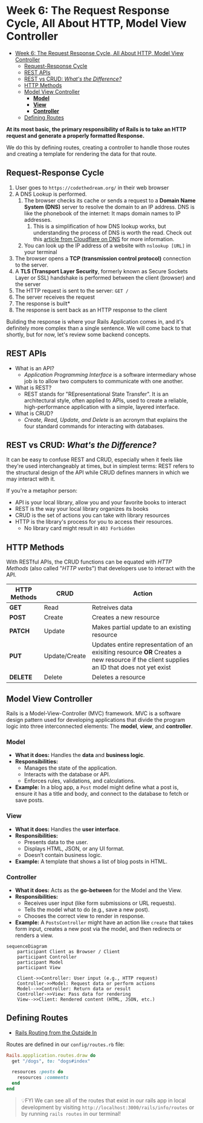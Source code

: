 # Week 6: The Request Response Cycle, All About HTTP, Model View Controller

- [Week 6: The Request Response Cycle, All About HTTP, Model View Controller](#week-6-the-request-response-cycle-all-about-http-model-view-controller)
  - [Request-Response Cycle](#request-response-cycle)
  - [REST APIs](#rest-apis)
  - [REST vs CRUD: _What's the Difference?_](#rest-vs-crudwhats-the-difference)
  - [HTTP Methods](#http-methods)
  - [Model View Controller](#model-view-controller)
    - [**Model**](#model)
    - [**View**](#view)
    - [**Controller**](#controller)
  - [Defining Routes](#defining-routes)

**At its most basic, the primary responsibility of Rails is to take an HTTP request and generate a properly formatted Response.**

We do this by defining routes, creating a controller to handle those routes and creating a template for rendering the data for that route.

## Request-Response Cycle

1. User goes to `https://codethedream.org/` in their web browser
2. A DNS Lookup is performed.
   1. The browser checks its cache or sends a request to a **Domain Name System (DNS)** server to resolve the domain to an IP address. DNS is like the phonebook of the internet: It maps domain names to IP addresses.
      1. This is a simplification of how DNS lookup works, but understanding the process of DNS is worth the read. Check out this [article from Cloudflare on DNS](https://www.cloudflare.com/learning/dns/what-is-dns/) for more information.
   2. You can look up the IP address of a website with `nslookup [URL]` in your terminal
3. The browser opens a **TCP (transmission control protocol)** connection to the server.
4. A **TLS (Transport Layer Security**, formerly known as Secure Sockets Layer or SSL) handshake is performed between the client (browser) and the server
5. The HTTP request is sent to the server: `GET /`
6. The server receives the request
7. The response is built*
8. The response is sent back as an HTTP response to the client

Building the response is where your Rails Application comes in, and it's definitely more complex than a single sentence. We will come back to that shortly, but for now, let's review some backend concepts.

## REST APIs

- What is an API?
  - _Application Programming Interface_ is a software intermediary whose job is to allow two computers to communicate with one another.
- What is REST?
  - REST stands for "REpresentational State Transfer". It is an architectural style, often applied to APIs, used to create a reliable, high-performance application with a simple, layered interface.
- What is CRUD?
  - _Create, Read, Update, and Delete_ is an acronym that explains the four standard commands for interacting with databases.

## REST vs CRUD: _What's the Difference?_

It can be easy to confuse REST and CRUD, especially when it feels like they're used interchangeably at times, but in simplest terms: REST refers to the structural design of the API while CRUD defines manners in which we may interact with it.

If you're a metaphor person:

- API is your local library, allow you and your favorite books to interact
- REST is the way your local library organizes its books
- CRUD is the set of actions you can take with library resources
- HTTP is the library's process for you to access their resources.
  - No library card might result in `403 Forbidden`

## HTTP Methods

With RESTful APIs, the CRUD functions can be equated with _HTTP Methods_ (also called "_HTTP verbs_") that developers use to interact with the API.

| HTTP Methods | CRUD          | Action                                                                                                                                    |
| ------------ | ------------- | ----------------------------------------------------------------------------------------------------------------------------------------- |
| **GET**      | Read          | Retreives data                                                                                                                            |
| **POST**     | Create        | Creates a new resource                                                                                                                    |
| **PATCH**    | Update        | Makes partial update to an existing resource                                                                                              |
| **PUT**      | Update/Create | Updates entire representation of an exisiting resource **OR** Creates a new resource if the client supplies an ID that does not yet exist |
| **DELETE**   | Delete        | Deletes a resource                                                                                                                        |

## Model View Controller

Rails is a Model-View-Controller (MVC) framework. MVC is a software design pattern used for developing applications that divide the program logic into three interconnected elements: The **model**, **view**, and **controller**.

### **Model**

- **What it does:** Handles the **data** and **business logic**.
- **Responsibilities:**
  - Manages the state of the application.
  - Interacts with the database or API.
  - Enforces rules, validations, and calculations.
- **Example:** In a blog app, a `Post` model might define what a post is, ensure it has a title and body, and connect to the database to fetch or save posts.

### **View**

- **What it does:** Handles the **user interface**.
- **Responsibilities:**
  - Presents data to the user.
  - Displays HTML, JSON, or any UI format.
  - Doesn’t contain business logic.
- **Example:** A template that shows a list of blog posts in HTML.

### **Controller**

- **What it does:** Acts as the **go-between** for the Model and the View.
- **Responsibilities:**
  - Receives user input (like form submissions or URL requests).
  - Tells the model what to do (e.g., save a new post).
  - Chooses the correct view to render in response.
- **Example:** A `PostsController` might have an action like `create` that takes form input, creates a new post via the model, and then redirects or renders a view.

```mermaid
sequenceDiagram
    participant Client as Browser / Client
    participant Controller
    participant Model
    participant View

    Client->>Controller: User input (e.g., HTTP request)
    Controller->>Model: Request data or perform actions
    Model-->>Controller: Return data or result
    Controller->>View: Pass data for rendering
    View-->>Client: Rendered content (HTML, JSON, etc.)
```

## Defining Routes

- [Rails Routing from the Outside In](https://guides.rubyonrails.org/routing.html)

Routes are defined in our `config/routes.rb` file:

```ruby
Rails.appplication.routes.draw do
  get "/dogs", to: "dogs#index"

  resources :posts do
    resources :comments
  end
end
```

> 💡FYI We can see all of the routes that exist in our rails app in local development by visiting `http://localhost:3000/rails/info/routes` or by running `rails routes` in our terminal!
